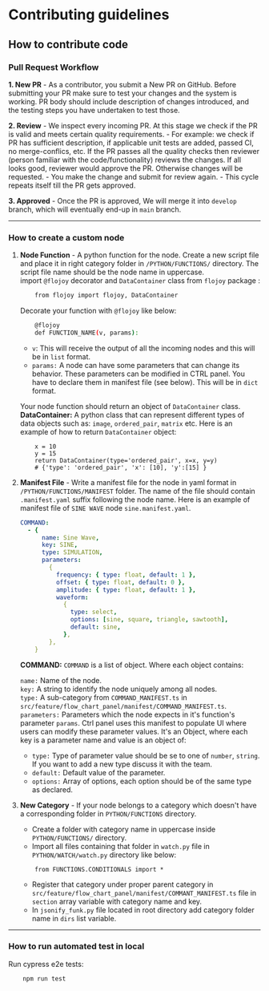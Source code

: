 # Contributing guidelines

## How to contribute code
### Pull Request Workflow

**1. New PR** - As a contributor, you submit a New PR on GitHub. Before submitting your PR make sure to test your changes and the system is working. PR body should include description of changes introduced, and the testing steps you have undertaken to test those.

**2. Review** - We inspect
every incoming PR. At this stage we check if the PR is valid and meets certain quality
requirements. - For example: we check if PR has sufficient
description, if applicable unit tests are added, passed CI, no merge-conflics, etc. If the PR passes all the quality checks then reviewer (person familiar with the
code/functionality) reviews the changes. If all looks good, reviewer would approve the PR. Otherwise changes will be requested. - You make the change and
submit for review again. - This cycle repeats itself till the PR gets
approved.

**3. Approved** - Once the PR is approved, We will merge it into `develop` branch, which will eventually end-up in `main` branch.

---

### How to create a custom node
1.  **Node Function** - A python function for the node. Create a new script file and place it in right category folder in `/PYTHON/FUNCTIONS/`  directory. The script file name should be the node name in uppercase.  
    import `@flojoy` decorator and `DataContainer` class from `flojoy` package : 

    ```bash
        from flojoy import flojoy, DataContainer
    ```
    Decorate your function with `@flojoy` like below:
    ```bash
        @flojoy
        def FUNCTION_NAME(v, params):
    ```
    - `v`: This will receive the output of all the incoming nodes and this will be in `list` format.
    - `params:` A node can have some parameters that can change its behavior. These parameters can be modified in CTRL panel. You have to declare them in manifest file (see below). This will be in `dict` format.  

    Your node function should return an object of `DataContainer` class.   
    **DataContainer:**  A python class that can represent different types of data objects such as: `image`, `ordered_pair`, `matrix` etc. Here is an example of how to return `DataContainer` object:    
    ```code
        x = 10
        y = 15
        return DataContainer(type='ordered_pair', x=x, y=y)
        # {'type': 'ordered_pair', 'x': [10], 'y':[15] }
    ```
2.  **Manifest File** - Write a manifest file for the node in yaml format in `/PYTHON/FUNCTIONS/MANIFEST` folder. The name of the file should contain `.manifest.yaml` suffix following the node name. Here is an example of manifest file of `SINE WAVE` node `sine.manifest.yaml`.
    ```yaml
    COMMAND:
      - {
          name: Sine Wave,
          key: SINE,
          type: SIMULATION,
          parameters:
            {
              frequency: { type: float, default: 1 },
              offset: { type: float, default: 0 },
              amplitude: { type: float, default: 1 },
              waveform:
                {
                  type: select,
                  options: [sine, square, triangle, sawtooth],
                  default: sine,
                },
            },
        }
    ```
    **COMMAND:** `COMMAND` is a list of object. Where each object contains:

    `name:` Name of the node.  
    `key:` A string to identify the node uniquely among all nodes.   
    `type:` A sub-category from `COMMAND_MANIFEST.ts` in `src/feature/flow_chart_panel/manifest/COMMAND_MANIFEST.ts`.    
    `parameters:` Parameters which the node expects in it's function's parameter `params`. Ctrl panel uses this manifest to populate UI where users can modify these parameter values. It's an Object, where each key is a parameter name and value is an object of:
    - `type:` Type of parameter value should be se to one of `number`, `string`. If you want to add a new type discuss it with the team.
    - `default:` Default value of the parameter.    
    - `options:` Array of options, each option should be of the same type as declared.
    
 3. **New Category** - If your node belongs to a category which doesn't have a corresponding folder in `PYTHON/FUNCTIONS` directory. 
    - Create a folder with category name in uppercase inside `PYTHON/FUNCTIONS/` directory.
    - Import all files containing that folder in `watch.py` file in `PYTHON/WATCH/watch.py` directory like below:
    ```code
        from FUNCTIONS.CONDITIONALS import *
    ```
    - Register that category under proper parent category in `src/feature/flow_chart_panel/manifest/COMMANT_MANIFEST.ts` file in `section` array variable with category name and key.
    - In `jsonify_funk.py` file located in root directory add category folder name in `dirs` list variable.
 
 ---
 
### How to run automated test in local

Run cypress e2e tests:
```bash
    npm run test
```


